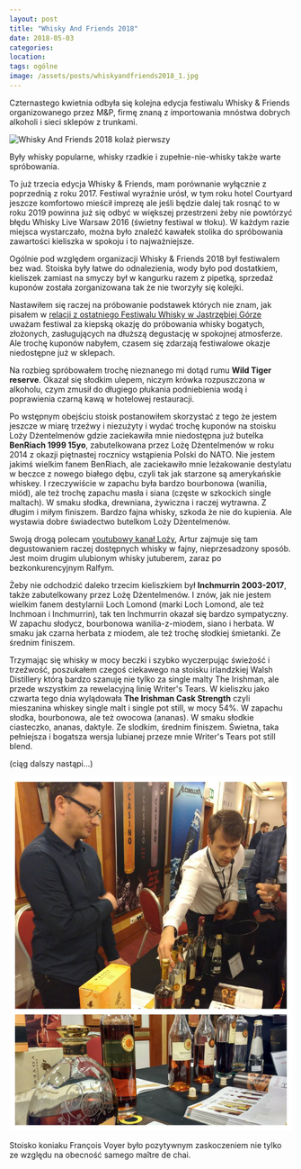 ```yaml
---
layout: post
title: "Whisky And Friends 2018"
date: 2018-05-03
categories: 
location: 
tags: ogólne
image: /assets/posts/whiskyandfriends2018_1.jpg
---
```


Czternastego kwietnia odbyła się kolejna edycja festiwalu Whisky & Friends organizowanego przez M&P, firmę znaną z importowania mnóstwa dobrych alkoholi i sieci sklepów z trunkami.

<div class="post-image">
  <img src="{{ page.image }}" alt="Whisky And Friends 2018 kolaż pierwszy" />
  <p class="post-image-caption">Były whisky popularne, whisky rzadkie i zupełnie-nie-whisky także warte spróbowania.</p>
</div>

To już trzecia edycja Whisky & Friends, mam porównanie wyłącznie z poprzednią z roku 2017. Festiwal wyraźnie urósł, w tym roku hotel Courtyard jeszcze komfortowo mieścił imprezę ale jeśli będzie dalej tak rosnąć to w roku 2019 powinna już się odbyć w większej przestrzeni żeby nie powtórzyć błędu Whisky Live Warsaw 2016 (świetny festiwal w tłoku). W każdym razie miejsca wystarczało, można było znaleźć kawałek stolika do spróbowania zawartości kieliszka w spokoju i to najważniejsze.

Ogólnie pod względem organizacji Whisky & Friends 2018 był festiwalem bez wad. Stoiska były łatwe do odnalezienia, wody było pod dostatkiem, kieliszek zamiast na smyczy był w kangurku  razem z pipetką, sprzedaż kuponów została zorganizowana tak że nie tworzyły się kolejki.

Nastawiłem się raczej na próbowanie podstawek których nie znam, jak pisałem w [relacji z ostatniego Festiwalu Whisky w Jastrzębiej Górze]() uważam festiwal za kiepską okazję do próbowania whisky bogatych, złożonych, zasługujących na dłuższą degustację w spokojnej atmosferze. Ale trochę kuponów nabyłem, czasem się zdarzają festiwalowe okazje niedostępne już w sklepach.

Na rozbieg spróbowałem trochę nieznanego mi dotąd rumu **Wild Tiger reserve**. Okazał się słodkim ulepem, niczym krówka rozpuszczona w alkoholu, czym zmusił do długiego płukania podniebienia wodą i poprawienia czarną kawą w hotelowej restauracji.

Po wstępnym obejściu stoisk postanowiłem skorzystać z tego że jestem jeszcze w miarę trzeźwy i niezużyty i wydać trochę kuponów na stoisku Loży Dżentelmenów gdzie zaciekawiła mnie niedostępna już butelka **BenRiach 1999 15yo**, zabutelkowana przez Lożę Dżentelmenów w roku 2014 z okazji piętnastej rocznicy wstąpienia Polski do NATO. Nie jestem jakimś wielkim fanem BenRiach, ale zaciekawiło mnie leżakowanie destylatu w beczce z nowego białego dębu, czyli tak jak starzone są amerykańskie whiskey. I rzeczywiście w zapachu była bardzo bourbonowa (wanilia, miód), ale też trochę zapachu masła i siana (częste w szkockich single maltach). W smaku słodka, drewniana, żywiczna i raczej wytrawna. Z długim i miłym finiszem. Bardzo fajna whisky, szkoda że nie do kupienia. Ale wystawia dobre świadectwo butelkom Loży Dżentelmenów.

Swoją drogą polecam [youtubowy kanał Loży](https://www.youtube.com/channel/UCBc0zsxU7mrD_L4h-0KO0TQ), Artur zajmuje się tam degustowaniem raczej dostępnych whisky w fajny, nieprzesadzony sposób. Jest moim drugim ulubionym whisky jutuberem, zaraz po bezkonkurencyjnym Ralfym.

Żeby nie odchodzić daleko trzecim kieliszkiem był **Inchmurrin 2003-2017**, także zabutelkowany przez Lożę Dżentelmenów. I znów, jak nie jestem wielkim fanem destylarnii Loch Lomond (marki Loch Lomond, ale też Inchmoan i Inchmurrin), tak ten Inchmurrin okazał się bardzo sympatyczny. W zapachu słodycz, bourbonowa wanilia-z-miodem, siano i herbata. W smaku jak czarna herbata z miodem, ale też trochę słodkiej śmietanki. Ze średnim finiszem.

Trzymając się whisky w mocy beczki i szybko wyczerpując świeżość i trzeźwość, poszukałem czegoś ciekawego na stoisku irlandzkiej Walsh Distillery którą bardzo szanuję nie tylko za single malty The Irishman, ale przede wszystkim za rewelacyjną linię Writer's Tears. W kieliszku jako czwarta tego dnia wylądowała **The Irishman Cask Strength** czyli mieszanina whiskey single malt i single pot still, w mocy 54%. W zapachu słodka, bourbonowa, ale też owocowa (ananas). W smaku słodkie ciasteczko, ananas, daktyle. Ze slodkim, średnim finiszem. Świetna, taka pełniejsza i bogatsza wersja lubianej przeze mnie Writer's Tears pot still blend.

(ciąg dalszy nastąpi...)


<div class="post-image">
  <img src="/assets/posts/whiskyandfriends2018_2.jpg" alt="Whisky And Friends 2018 kolaż drugi" />
  <p class="post-image-caption">Stoisko koniaku François Voyer było pozytywnym zaskoczeniem nie tylko ze względu na obecność samego maître de chai.</p>
</div>